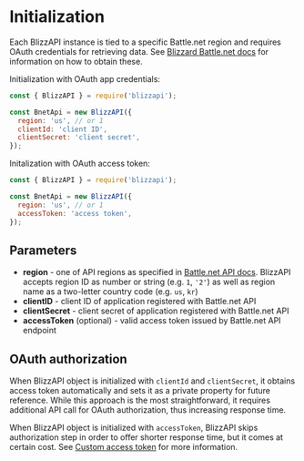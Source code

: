 # Initialization

Each BlizzAPI instance is tied to a specific Battle.net region and requires OAuth credentials for retrieving data. See [Blizzard Battle.net docs](https://develop.battle.net/documentation/guides/using-oauth) for information on how to obtain these.

Initialization with OAuth app credentials:

```js
const { BlizzAPI } = require('blizzapi');

const BnetApi = new BlizzAPI({
  region: 'us', // or 1
  clientId: 'client ID',
  clientSecret: 'client secret',
});
```

Initalization with OAuth access token:

```js
const { BlizzAPI } = require('blizzapi');

const BnetApi = new BlizzAPI({
  region: 'us', // or 1
  accessToken: 'access token',
});

```

## Parameters

* **region** - one of API regions as specified in [Battle.net API docs](https://develop.battle.net/documentation/guides/regionality-partitions-and-localization). BlizzAPI accepts region ID as number or string (e.g. ``1``, ``'2'``) as well as region name as a two-letter country code (e.g. ``us``, ``kr``)
* **clientID** - client ID of application registered with Battle.net API
* **clientSecret** - client secret of application registered with Battle.net API
* **accessToken** (optional) - valid access token issued by Battle.net API endpoint

## OAuth authorization

When BlizzAPI object is initialized with ``clientId`` and ``clientSecret``, it obtains access token automatically and sets it as a private property for future reference. While this approach is the most straightforward, it requires additional API call for OAuth authorization, thus increasing response time.

When BlizzAPI object is initialized with ``accessToken``, BlizzAPI skips authorization step in order to offer shorter response time, but it comes at certain cost. See [Custom access token](/docs/usage/custom-access-token.html) for more information.